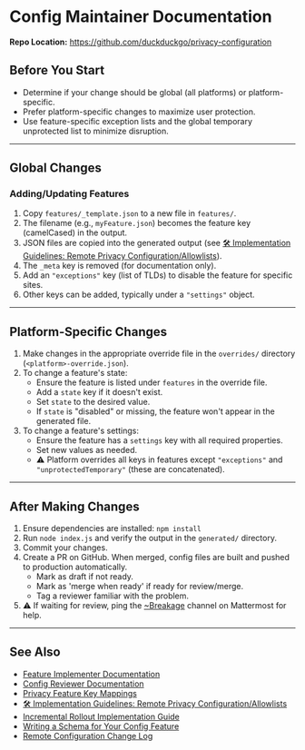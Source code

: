 # Config Maintainer Documentation

**Repo Location:** <https://github.com/duckduckgo/privacy-configuration>

## Before You Start

- Determine if your change should be global (all platforms) or platform-specific.
- Prefer platform-specific changes to maximize user protection.
- Use feature-specific exception lists and the global temporary unprotected list to minimize disruption.

---

## Global Changes

### Adding/Updating Features

1. Copy `features/_template.json` to a new file in `features/`.
2. The filename (e.g., `myFeature.json`) becomes the feature key (camelCased) in the output.
3. JSON files are copied into the generated output (see [🛠 Implementation Guidelines: Remote Privacy Configuration/Allowlists](./implementation-guidelines-remote-privacy-configuration-allowlists.md)).
4. The `_meta` key is removed (for documentation only).
5. Add an `"exceptions"` key (list of TLDs) to disable the feature for specific sites.
6. Other keys can be added, typically under a `"settings"` object.

---

## Platform-Specific Changes

1. Make changes in the appropriate override file in the `overrides/` directory (`<platform>-override.json`).
2. To change a feature's state:
   - Ensure the feature is listed under `features` in the override file.
   - Add a `state` key if it doesn't exist.
   - Set `state` to the desired value.
   - If `state` is "disabled" or missing, the feature won't appear in the generated file.
3. To change a feature's settings:
   - Ensure the feature has a `settings` key with all required properties.
   - Set new values as needed.
   - ⚠️ Platform overrides all keys in features except `"exceptions"` and `"unprotectedTemporary"` (these are concatenated).

---

## After Making Changes

1. Ensure dependencies are installed: `npm install`
2. Run `node index.js` and verify the output in the `generated/` directory.
3. Commit your changes.
4. Create a PR on GitHub. When merged, config files are built and pushed to production automatically.
   - Mark as draft if not ready.
   - Mark as 'merge when ready' if ready for review/merge.
   - Tag a reviewer familiar with the problem.
5. ⚠️ If waiting for review, ping the [~Breakage](https://chat.duckduckgo.com/ddg/channels/breakage) channel on Mattermost for help.

---

## See Also

- [Feature Implementer Documentation](./feature-implementer-documentation.md)
- [Config Reviewer Documentation](./config-reviewer-documentation.md)
- [Privacy Feature Key Mappings](./privacy-feature-key-mappings.md)
- [🛠 Implementation Guidelines: Remote Privacy Configuration/Allowlists](./implementation-guidelines-remote-privacy-configuration-allowlists.md)
- [Incremental Rollout Implementation Guide](./incremental-rollout-implementation-guide.md)
- [Writing a Schema for Your Config Feature](./writing-schema-for-config-feature.md)
- [Remote Configuration Change Log](./remote-configuration-change-log.md)
